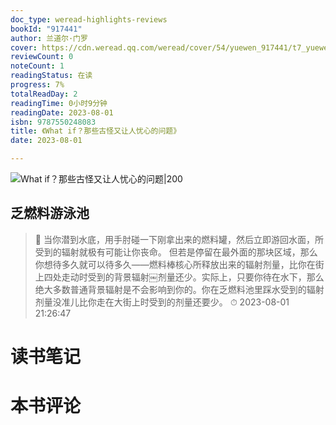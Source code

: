 ```yaml
---
doc_type: weread-highlights-reviews
bookId: "917441"
author: 兰道尔·门罗
cover: https://cdn.weread.qq.com/weread/cover/54/yuewen_917441/t7_yuewen_9174411685965449.jpg
reviewCount: 0
noteCount: 1
readingStatus: 在读
progress: 7%
totalReadDay: 2
readingTime: 0小时9分钟
readingDate: 2023-08-01
isbn: 9787550248083
title: 《What if？那些古怪又让人忧心的问题》
date: 2023-08-01

---
```


![ What if？那些古怪又让人忧心的问题|200](https://cdn.weread.qq.com/weread/cover/54/yuewen_917441/t7_yuewen_9174411685965449.jpg)


## 乏燃料游泳池

> 📌 当你潜到水底，用手肘碰一下刚拿出来的燃料罐，然后立即游回水面，所受到的辐射就极有可能让你丧命。
但若是停留在最外面的那块区域，那么你想待多久就可以待多久——燃料棒核心所释放出来的辐射剂量，比你在街上四处走动时受到的背景辐射￼剂量还少。实际上，只要你待在水下，那么绝大多数普通背景辐射是不会影响到你的。你在乏燃料池里踩水受到的辐射剂量没准儿比你走在大街上时受到的剂量还要少。 
> ⏱ 2023-08-01 21:26:47 


# 读书笔记


# 本书评论
